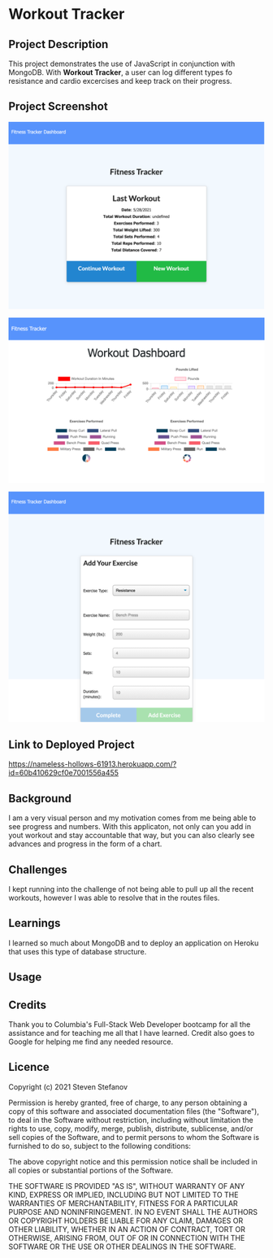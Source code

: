 # Workout Tracker

## Project Description

This project demonstrates the use of JavaScript in conjunction with MongoDB. With **Workout Tracker**, a user can log different types fo resistance and cardio excercises and keep track on their progress.

## Project Screenshot  

![Main Page](public/images/image1.png)

![Dashboard](public/images/image2.png)

![Add Exercise](public/images/image3.png)

## Link to Deployed Project  

https://nameless-hollows-61913.herokuapp.com/?id=60b410629cf0e7001556a455

## Background

I am a very visual person and my motivation comes from me being able to see progress and numbers. With this applicaton, not only can you add in yout workout and stay accountable that way, but you can also clearly see advances and progress in the form of a chart.


## Challenges

I kept running into the challenge of not being able to pull up all the recent workouts, however I was able to resolve that in the routes files.

## Learnings

I learned so much about MongoDB and to deploy an application on Heroku that uses this type of database structure.

## Usage

## Credits

Thank you to Columbia's Full-Stack Web Developer bootcamp for all the assistance and for teaching me all that I have learned. Credit also goes to Google for helping me find any needed resource.

## Licence

Copyright (c) 2021 Steven Stefanov

Permission is hereby granted, free of charge, to any person obtaining a copy
of this software and associated documentation files (the "Software"), to deal
in the Software without restriction, including without limitation the rights
to use, copy, modify, merge, publish, distribute, sublicense, and/or sell
copies of the Software, and to permit persons to whom the Software is
furnished to do so, subject to the following conditions:

The above copyright notice and this permission notice shall be included in all
copies or substantial portions of the Software.

THE SOFTWARE IS PROVIDED "AS IS", WITHOUT WARRANTY OF ANY KIND, EXPRESS OR
IMPLIED, INCLUDING BUT NOT LIMITED TO THE WARRANTIES OF MERCHANTABILITY,
FITNESS FOR A PARTICULAR PURPOSE AND NONINFRINGEMENT. IN NO EVENT SHALL THE
AUTHORS OR COPYRIGHT HOLDERS BE LIABLE FOR ANY CLAIM, DAMAGES OR OTHER
LIABILITY, WHETHER IN AN ACTION OF CONTRACT, TORT OR OTHERWISE, ARISING FROM,
OUT OF OR IN CONNECTION WITH THE SOFTWARE OR THE USE OR OTHER DEALINGS IN THE
SOFTWARE.